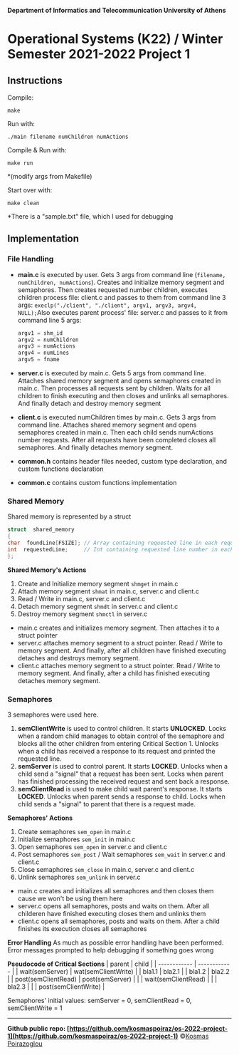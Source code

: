    ****Department of Informatics and Telecommunication
University of Athens****

# **Operational Systems (K22) / Winter Semester 2021-2022 Project 1**
## Instructions
Compile:
```console
make
``` 
Run  with:
```console
./main filename numChildren numActions 
```
Compile & Run with:
```console
make run
```
*(modify args from Makefile)  

Start over with:
```console
make clean
```
 *There is a "sample.txt" file, which I used for debugging

## Implementation
### File Handling

 - **main.c** is executed by user. Gets 3 args from command line (`filename, numChildren, numActions`). Creates and initialize memory segment and semaphores. Then creates requested number children, executes children process file: client.c and passes to them from command line 3 args: `execlp("./client", "./client", argv1, argv3, argv4, NULL);`Also executes parent process' file: server.c and passes to it from command line 5 args:
	```c
	argv1 = shm_id
	argv2 = numChildren
	argv3 = numActions
	argv4 = numLines
	argv5 = fname
	```	
	
 - **server.c** is executed by main.c. Gets 5 args from command line. Attaches shared memory segment and opens semaphores created in main.c. Then processes all requests sent by children. Waits for all children to finish executing and then closes and unlinks all semaphores. And finally detach and destroy memory segment
 - **client.c** is executed numChildren times by main.c. Gets 3 args from command line. Attaches shared memory segment and opens semaphores created in main.c. Then each child sends numActions number requests. After all requests have been completed closes all semaphores. And finally detaches memory segment.
 - **common.h** contains header files needed, custom type declaration, and custom functions declaration
 - **common.c** contains custom functions implementation

### Shared Memory
Shared memory is represented by a struct
```c
struct  shared_memory
{
char  foundLine[FSIZE]; // Array containing requested line in each request
int  requestedLine;		// Int containing requested line number in each request
};
```
**Shared Memory's Actions**

 1. Create and Initialize memory segment `shmget` in main.c
 2. Attach memory segment `shmat` in main.c, server.c and client.c
 3. Read / Write in main.c, server.c and client.c
 4. Detach memory segment `shmdt` in server.c and client.c
 5. Destroy memory segment `shmctl` in server.c 

- main.c creates and initializes memory segment. Then attaches it to a struct pointer
- server.c attaches memory segment to a struct pointer. Read / Write to memory segment. And finally, after all children have finished executing detaches and destroys memory segment.
- client.c attaches memory segment to a struct pointer. Read / Write to memory segment. And finally, after a child has finished executing detaches memory segment.

### Semaphores
3 semaphores were used here.

 1. **semClientWrite** is used to control children. It starts **UNLOCKED**. Locks when a random child manages to obtain control of the semaphore and blocks all the other children from entering Critical Section 1. Unlocks when a child has received a response to its request and printed the requested line.
 2. **semServer** is used to control parent. It starts **LOCKED**. Unlocks when a child send a "signal" that a request has been sent. Locks when parent has finished processing the received request and sent back a response.
 3. **semClientRead** is used to make child wait parent's response. It starts **LOCKED**. Unlocks when parent sends a response to child. Locks when child sends a "signal" to parent that there is a request made.

**Semaphores' Actions**

 1. Create semaphores `sem_open` in main.c
 2. Initialize semaphores `sem_init` in main.c
 3. Open semaphores `sem_open` in server.c and client.c
 4. Post semaphores `sem_post` / Wait semaphores `sem_wait` in server.c and client.c
 5. Close semaphores `sem_close` in main.c, server.c and client.c
 6. Unlink semaphores `sem_unlink` in server.c

- main.c creates and initializes all semaphores and then closes them cause we won't be using them here
- server.c opens all semaphores, posts and waits on them. After all childeren have finished executing closes them and unlinks them
- client.c opens all semaphores, posts and waits on them. After a child finishes its execution closes all semaphores

**Error Handling**
As much as possible error handling have been performed. Error messages prompted to help debugging if something goes wrong

**Pseudocode of Critical Sections**
| parent  | child   |
| ------------ | ------------ |
|  wait(semServer) | wat(semClientWrite)  |
|  bla1.1 | bla2.1  |
|  bla1.2 |  bla2.2 |
|  post(semClientRead) | post(semServer)  |
|   | wait(semClientRead)  |
|   |  bla2.3 |
|   |  post(semClientWrite) |

Semaphores' initial values:
	semServer = 0, semClientRead = 0, semClientWrite = 1



----
**Github public repo: [https://github.com/kosmaspoiraz/os-2022-project-1](https://github.com/kosmaspoiraz/os-2022-project-1)**
&copy;[Kosmas Poirazoglou](https://www.linkedin.com/in/kosmas-poirazoglou/)